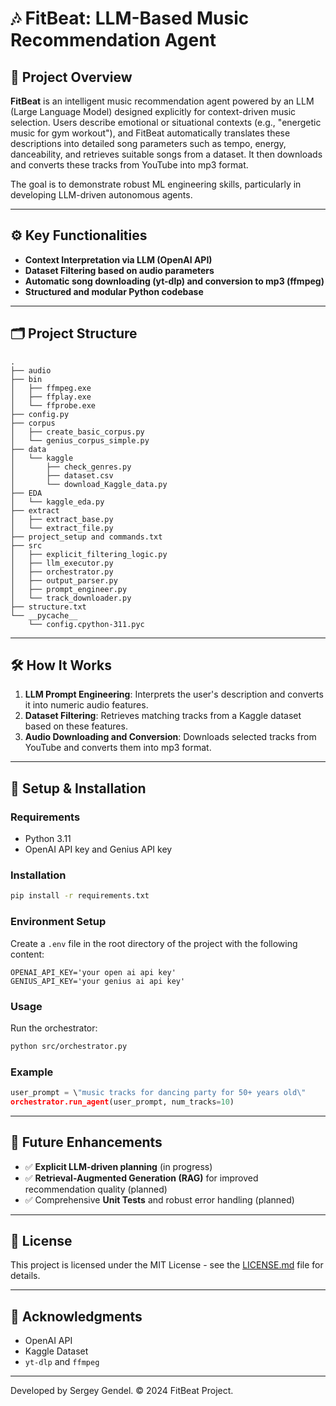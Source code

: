 # 🎶 FitBeat: LLM-Based Music Recommendation Agent

## 🚀 Project Overview

**FitBeat** is an intelligent music recommendation agent powered by an LLM (Large Language Model) designed explicitly for context-driven music selection. Users describe emotional or situational contexts (e.g., \"energetic music for gym workout\"), and FitBeat automatically translates these descriptions into detailed song parameters such as tempo, energy, danceability, and retrieves suitable songs from a dataset. It then downloads and converts these tracks from YouTube into mp3 format.

The goal is to demonstrate robust ML engineering skills, particularly in developing LLM-driven autonomous agents.

---

## ⚙️ Key Functionalities

- **Context Interpretation via LLM (OpenAI API)**
- **Dataset Filtering based on audio parameters**
- **Automatic song downloading (yt-dlp) and conversion to mp3 (ffmpeg)**
- **Structured and modular Python codebase**

---

## 🗂️ Project Structure

```
.
├── audio
├── bin
│   ├── ffmpeg.exe
│   ├── ffplay.exe
│   └── ffprobe.exe
├── config.py
├── corpus
│   ├── create_basic_corpus.py
│   └── genius_corpus_simple.py
├── data
│   └── kaggle
│       ├── check_genres.py
│       ├── dataset.csv
│       └── download_Kaggle_data.py
├── EDA
│   └── kaggle_eda.py
├── extract
│   ├── extract_base.py
│   └── extract_file.py
├── project_setup and commands.txt
├── src
│   ├── explicit_filtering_logic.py
│   ├── llm_executor.py
│   ├── orchestrator.py
│   ├── output_parser.py
│   ├── prompt_engineer.py
│   └── track_downloader.py
├── structure.txt
└── __pycache__
    └── config.cpython-311.pyc
```

---

## 🛠️ How It Works

1. **LLM Prompt Engineering**: Interprets the user's description and converts it into numeric audio features.
2. **Dataset Filtering**: Retrieves matching tracks from a Kaggle dataset based on these features.
3. **Audio Downloading and Conversion**: Downloads selected tracks from YouTube and converts them into mp3 format.

---

## 🔧 Setup & Installation

### Requirements

- Python 3.11
- OpenAI API key and Genius API key

### Installation

```bash
pip install -r requirements.txt
```

### Environment Setup

Create a `.env` file in the root directory of the project with the following content:

```env
OPENAI_API_KEY='your open ai api key'
GENIUS_API_KEY='your genius ai api key'
```

### Usage

Run the orchestrator:

```bash
python src/orchestrator.py
```

### Example

```python
user_prompt = \"music tracks for dancing party for 50+ years old\"
orchestrator.run_agent(user_prompt, num_tracks=10)
```

---

## 🎯 Future Enhancements

- ✅ **Explicit LLM-driven planning** (in progress)
- ✅ **Retrieval-Augmented Generation (RAG)** for improved recommendation quality (planned)
- ✅ Comprehensive **Unit Tests** and robust error handling (planned)

---

## 📄 License

This project is licensed under the MIT License - see the [LICENSE.md](LICENSE.md) file for details.

---

## 🙌 Acknowledgments

- OpenAI API
- Kaggle Dataset
- `yt-dlp` and `ffmpeg`

---

Developed by Sergey Gendel. © 2024 FitBeat Project.

